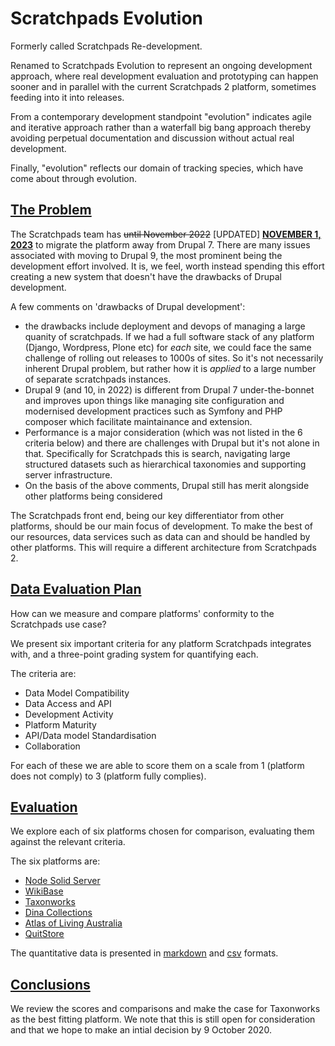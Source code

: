 # Scratchpads Evolution

Formerly called Scratchpads Re-development.  

Renamed to Scratchpads Evolution to represent an ongoing development approach, where real development evaluation and prototyping can happen sooner and in parallel with the current Scratchpads 2 platform, sometimes feeding into it into releases.  

From a contemporary development standpoint "evolution" indicates agile and iterative approach rather than a waterfall big bang approach thereby avoiding perpetual documentation and discussion without actual real development. 

Finally, "evolution" reflects our domain of tracking species, which have come about through evolution.

## [The Problem](./docs/redevelopment/1-current/1-problem.md)

The Scratchpads team has ~~until November 2022~~ \[UPDATED\]  [**NOVEMBER 1, 2023**](https://www.drupal.org/psa-2022-02-23) to migrate the platform away from Drupal 7. There are many issues associated with moving to Drupal 9, the most prominent being the development effort involved. It is, we feel, worth instead spending this effort creating a new system that doesn't have the drawbacks of Drupal development. 

A few comments on 'drawbacks of Drupal development':
- the drawbacks include deployment and devops of managing a large quanity of scratchpads. If we had a full software stack of any platform (Django, Wordpress, Plone etc) for *each* site, we could face the same challenge of rolling out releases to 1000s of sites. So it's not necessarily inherent Drupal problem, but rather how it is *applied* to a large number of separate scratchpads instances.
- Drupal 9 (and 10, in 2022) is different from Drupal 7 under-the-bonnet and improves upon things like managing site configuration and modernised development practices such as Symfony and PHP composer which facilitate maintainance and extension.
- Performance is a major consideration (which was not listed in the 6 criteria below) and there are challenges with Drupal but it's not alone in that. Specifically for Scratchpads this is search, navigating large structured datasets such as hierarchical taxonomies and supporting server infrastructure.
- On the basis of the above comments, Drupal still has merit alongside other platforms being considered

The Scratchpads front end, being our key differentiator from other platforms, should be our main focus of development. To make the best of our resources, data services such as data can and should be handled by other platforms. This will require a different architecture from Scratchpads 2.

## [Data Evaluation Plan](./docs/redevelopment/1-current/2-data-evaluation-plan.md)

How can we measure and compare platforms' conformity to the Scratchpads use case?

We present six important criteria for any platform Scratchpads integrates with, and a three-point grading system for quantifying each.

The criteria are:

 - Data Model Compatibility
 - Data Access and API
 - Development Activity
 - Platform Maturity
 - API/Data model Standardisation
 - Collaboration

For each of these we are able to score them on a scale from 1 (platform does not comply) to 3 (platform fully complies).

## [Evaluation](./docs/redevelopment/1-current/3-evaluation.md)

We explore each of six platforms chosen for comparison, evaluating them against the relevant criteria.

The six platforms are:
-   [Node Solid Server](https://github.com/solid/node-solid-server/)
-   [WikiBase](https://www.wikiba.se/)
-   [Taxonworks](https://github.com/SpeciesFileGroup/taxonworks)
-   [Dina Collections](https://dina-demo-docs.nrm.se/docs/)
-   [Atlas of Living Australia](https://github.com/AtlasOfLivingAustralia/ala-install#setup-the-living-atlas-demo)
-   [QuitStore](https://github.com/AKSW/QuitStore)

The quantitative data is presented in [markdown](./4-1-data-as-markdown.md) and [csv](./4-2-data-as-csv.csv) formats.

## [Conclusions](./docs/redevelopment/1-current/5-conclusions.md)

We review the scores and comparisons and make the case for Taxonworks as the best fitting platform.
We note that this is still open for consideration and that we hope to make an intial decision by 9 October 2020.

